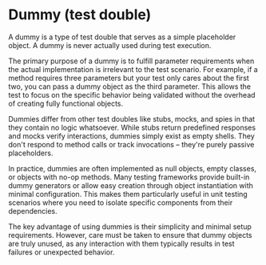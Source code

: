 # Dummy (test double)

A dummy is a type of test double that serves as a simple placeholder object. A dummy is never actually used during test execution.

The primary purpose of a dummy is to fulfill parameter requirements when the actual implementation is irrelevant to the test scenario. For example, if a method requires three parameters but your test only cares about the first two, you can pass a dummy object as the third parameter. This allows the test to focus on the specific behavior being validated without the overhead of creating fully functional objects.

Dummies differ from other test doubles like stubs, mocks, and spies in that they contain no logic whatsoever. While stubs return predefined responses and mocks verify interactions, dummies simply exist as empty shells. They don't respond to method calls or track invocations – they're purely passive placeholders.

In practice, dummies are often implemented as null objects, empty classes, or objects with no-op methods. Many testing frameworks provide built-in dummy generators or allow easy creation through object instantiation with minimal configuration. This makes them particularly useful in unit testing scenarios where you need to isolate specific components from their dependencies.

The key advantage of using dummies is their simplicity and minimal setup requirements. However, care must be taken to ensure that dummy objects are truly unused, as any interaction with them typically results in test failures or unexpected behavior.

